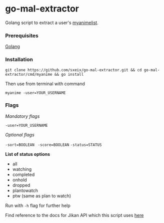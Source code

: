 # go-mal-extractor

Golang script to extract a user's [myanimelist](https://myanimelist.net/).


### Prerequisites
[Golang](https://golang.org/)

### Installation

`git clone https://github.com/sxeix/go-mal-extractor.git && cd go-mal-extractor/cmd/myanime && go install`

Then use from terminal with command

`myanime -user=YOUR_USERNAME`

### Flags
*Mandatory flags*

`-user=YOUR_USERNAME`

*Optional flags*

`-sort=BOOLEAN `
`-score=BOOLEAN`
`-status=STATUS`

  **List of status options**
* all
* watching
* completed
* onhold
* dropped
* plantowatch
* ptw (same as plan to watch)

Run with  `-h` flag for further help

Find reference to the docs for Jikan API which this script uses [here](https://jikan.docs.apiary.io/)